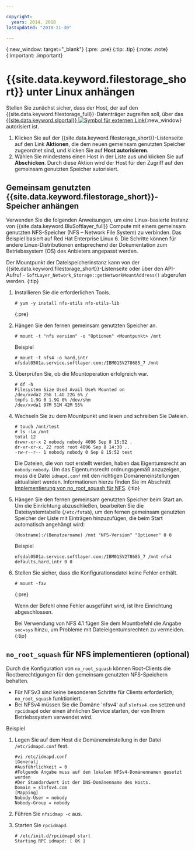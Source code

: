 ```yaml
---

copyright:
  years: 2014, 2018
lastupdated: "2018-11-30"

---
```

{:new_window: target="_blank"}
{:pre: .pre}
{:tip: .tip}
{:note: .note}
{:important: .important}

# {{site.data.keyword.filestorage_short}} unter Linux anhängen

Stellen Sie zunächst sicher, dass der Host, der auf den {{site.data.keyword.filestorage_full}}-Datenträger zugreifen soll, über das [{{site.data.keyword.slportal}} ![Symbol für externen Link](../../icons/launch-glyph.svg "Symbol für externen Link")](https://control.softlayer.com/){:new_window} autorisiert ist.

1. Klicken Sie auf der {{site.data.keyword.filestorage_short}}-Listenseite auf den Link **Aktionen**, die dem neuen gemeinsam genutzten Speicher zugeordnet sind, und klicken Sie auf **Host autorisieren**.
2. Wählen Sie mindestens einen Host in der Liste aus und klicken Sie auf **Abschicken**. Durch diese Aktion wird der Host für den Zugriff auf den gemeinsam genutzten Speicher autorisiert.

## Gemeinsam genutzten {{site.data.keyword.filestorage_short}}-Speicher anhängen

Verwenden Sie die folgenden Anweisungen, um eine Linux-basierte Instanz von {{site.data.keyword.BluSoftlayer_full}} Compute mit einem gemeinsam genutzten NFS-Speicher (NFS – Network File System) zu verbinden. Das Beispiel basiert auf Red Hat Enterprise Linux 6. Die Schritte können für andere Linux-Distributionen entsprechend der Dokumentation zum Betriebssystem (OS) des Anbieters angepasst werden.

Der Mountpunkt der Dateispeicherinstanz kann von der {{site.data.keyword.filestorage_short}}-Listenseite oder über den API-Aufruf - `SoftLayer_Network_Storage::getNetworkMountAddress()` abgerufen werden.
{:tip}

1. Installieren Sie die erforderlichen Tools.
   ```
   # yum -y install nfs-utils nfs-utils-lib
   ```
   {:pre}

2. Hängen Sie den fernen gemeinsam genutzten Speicher an.
   ```
   # mount -t "nfs version" -o "Optionen" <Mountpunkt> /mnt
   ```

   Beispiel
   ```
   # mount -t nfs4 -o hard,intr
   nfsdal0501a.service.softlayer.com:/IBM01SV278685_7 /mnt
   ```

3. Überprüfen Sie, ob die Mountoperation erfolgreich war.
   ```
   # df -h
   Filesystem Size Used Avail Use% Mounted on
   /dev/xvda2 25G 1.4G 22G 6% /
   tmpfs 1.9G 0 1.9G 0% /dev/shm
   /dev/xvda1 97M 51M 42M 55%
   ```

4. Wechseln Sie zu dem Mountpunkt und lesen und schreiben Sie Dateien.
   ```
   # touch /mnt/test
   # ls -la /mnt
   total 12
   drwxr-xr-x 2 nobody nobody 4096 Sep 8 15:52 .
   dr-xr-xr-x. 22 root root 4096 Sep 8 14:30 ..
   -rw-r--r-- 1 nobody nobody 0 Sep 8 15:52 test
   ```

   Die Dateien, die von root erstellt werden, haben das Eigentumsrecht an `nobody:nobody`. Um das Eigentumsrecht ordnungsgemäß anzuzeigen, muss die Datei `idmapd.conf` mit den richtigen Domäneneinstellungen aktualisiert werden. Informationen hierzu finden Sie im Abschnitt [Implementierung von no_root_squash für NFS](#implementing-no_root_squash-for-nfs-optional-).
   {:tip}

5. Hängen Sie den fernen gemeinsam genutzten Speicher beim Start an. Um die Einrichtung abzuschließen, bearbeiten Sie die Dateisystemtabelle (`/etc/fstab`), um den fernen gemeinsam genutzten Speicher der Liste mit Einträgen hinzuzufügen, die beim Start automatisch angehängt wird:

   ```
   (Hostname):/(Benutzername) /mnt "NFS-Version" "Optionen" 0 0
   ```

   Beispiel

   ```
   nfsdal0501a.service.softlayer.com:/IBM01SV278685_7 /mnt nfs4 defaults,hard,intr 0 0
   ```

6. Stellen Sie sicher, dass die Konfigurationsdatei keine Fehler enthält.

   ```
   # mount -fav
   ```
   {:pre}

   Wenn der Befehl ohne Fehler ausgeführt wird, ist Ihre Einrichtung abgeschlossen.

   Bei Verwendung von NFS 4.1 fügen Sie dem Mountbefehl die Angabe `sec=sys` hinzu, um Probleme mit Dateieigentumsrechten zu vermeiden.
   {:tip}


## `no_root_squash` für NFS implementieren (optional)

Durch die Konfiguration von `no_root_squash` können Root-Clients die Rootberechtigungen für den gemeinsam genutzten NFS-Speichern behalten.
- Für NFSv3 sind keine besonderen Schritte für Clients erforderlich; `no_root_squash` funktioniert.
- Bei NFSv4 müssen Sie die Domäne 'nfsv4' auf `slnfsv4.com` setzen und `rpcidmapd` oder einen ähnlichen Service starten, der von Ihrem Betriebssystem verwendet wird.

Beispiel

1. Legen Sie auf dem Host die Domäneneinstellung in der Datei `/etc/idmapd.conf` fest.

   ```
   #vi /etc/idmapd.conf
   [General]
   #Ausführlichkeit = 0
   #Folgende Angabe muss auf den lokalen NFSv4-Domänennamen gesetzt werden
   #Der Standardwert ist der DNS-Domänenname des Hosts.
   Domain = slnfsv4.com
   [Mapping]
   Nobody-User = nobody
   Nobody-Group = nobody
   ```

2. Führen Sie `nfsidmap -c` aus.
3. Starten Sie `rpcidmapd`.
   ```
   # /etc/init.d/rpcidmapd start
   Starting RPC idmapd: [ OK ]
   ```
